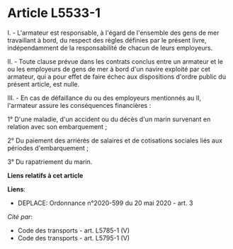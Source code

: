# Article L5533-1

I. - L'armateur est responsable, à l'égard de l'ensemble des gens de mer travaillant à bord, du respect des règles définies
par le présent livre, indépendamment de la responsabilité de chacun de leurs employeurs. 

II. - Toute clause prévue dans les contrats conclus entre un armateur et le ou les employeurs de gens de mer à bord d'un
navire exploité par cet armateur, qui a pour effet de faire échec aux dispositions d'ordre public du présent article, est
nulle. 

III. - En cas de défaillance du ou des employeurs mentionnés au II, l'armateur assure les conséquences financières : 

1° D'une maladie, d'un accident ou du décès d'un marin survenant en relation avec son embarquement ; 

2° Du paiement des arriérés de salaires et de cotisations sociales liés aux périodes d'embarquement ; 

3° Du rapatriement du marin.

**Liens relatifs à cet article**

**Liens**:

  - DEPLACE: Ordonnance n°2020-599 du 20 mai 2020 - art. 3

_Cité par_:

  - Code des transports - art. L5785-1 (V)
  - Code des transports - art. L5795-1 (V)
